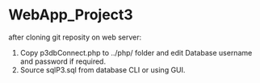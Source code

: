# WebApp_Project3
after cloning git reposity on web server:
1. Copy p3dbConnect.php to ../php/ folder and edit Database username
   and password if required.
2. Source sqlP3.sql from database CLI or using GUI.
